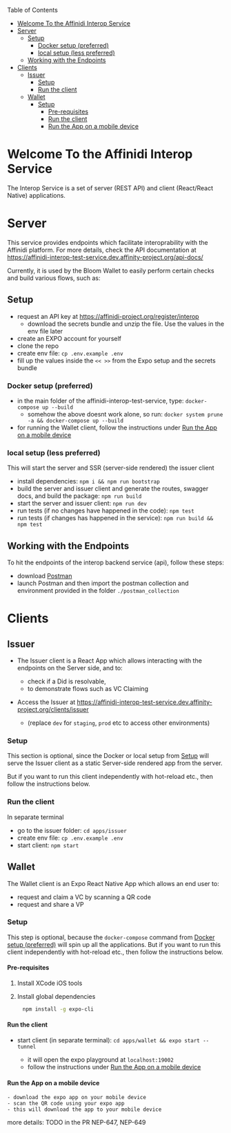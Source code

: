 Table of Contents
- [Welcome To the Affinidi Interop Service](#welcome-to-the-affinidi-interop-service)
- [Server](#server)
	- [Setup](#setup)
		- [Docker setup (preferred)](#docker-setup-preferred)
		- [local setup (less preferred)](#local-setup-less-preferred)
	- [Working with the Endpoints](#working-with-the-endpoints)
- [Clients](#clients)
	- [Issuer](#issuer)
		- [Setup](#setup-1)
		- [Run the client](#run-the-client)
	- [Wallet](#wallet)
		- [Setup](#setup-2)
			- [Pre-requisites](#pre-requisites)
			- [Run the client](#run-the-client-1)
			- [Run the App on a mobile device](#run-the-app-on-a-mobile-device)



# Welcome To the Affinidi Interop Service
The Interop Service is a set of server (REST API) and client (React/React Native) applications.

# Server
This service provides endpoints which facilitate interoprability with the Affinidi platform. For more details, check the API documentation at https://affinidi-interop-test-service.dev.affinity-project.org/api-docs/

Currently, it is used by the Bloom Wallet to easily perform certain checks and build various flows, such as:


## Setup
- request an API key at https://affinidi-project.org/register/interop
  - download the secrets bundle and unzip the file. Use the values in the env file later	
- create an EXPO account for yourself
- clone the repo
- create env file: `cp .env.example .env`
- fill up the values inside the `<< >>` from the Expo setup and the secrets bundle


### Docker setup (preferred)
- in the main folder of the affinidi-interop-test-service, type: `docker-compose up --build`
  - somehow the above doesnt work alone, so run: `docker system prune -a && docker-compose up --build`
- for running the Wallet client, follow the instructions under [Run the App on a mobile device](#run-the-app-on-a-mobile-device)


### local setup (less preferred)
This will start the server and SSR (server-side rendered) the issuer client
- install dependencies: `npm i && npm run bootstrap`
- build the server and issuer client and generate the routes, swagger docs, and build the package: `npm run build`
- start the server and issuer client: `npm run dev`
- run tests (if no changes have happened in the code): `npm test`
- run tests (if changes has happened in the service): `npm run build && npm test`


## Working with the Endpoints
To hit the endpoints of the interop backend service (api), follow these steps:
- download [Postman](https://www.postman.com/) 
- launch Postman and then import the postman collection and environment provided in the folder `./postman_collection` 



# Clients
## Issuer
- The Issuer client is a React App which allows interacting with the endpoints on the Server side, and to: 
  - check if a Did is resolvable, 
  - to demonstrate flows such as VC Claiming

- Access the Issuer at https://affinidi-interop-test-service.dev.affinity-project.org/clients/issuer
  - (replace `dev` for `staging`, `prod` etc to access other environments)



### Setup
This section is optional, since the Docker or local setup from [Setup](#setup) will serve the Issuer client as a static Server-side rendered app from the server. 

But if you want to run this client independently with hot-reload etc., then follow the instructions below.

### Run the client
In separate terminal
- go to the issuer folder: `cd apps/issuer`
- create env file: `cp .env.example .env`
- start client: `npm start`



## Wallet
The Wallet client is an Expo React Native App which allows an end user to: 
- request and claim a VC by scanning a QR code
- request and share a VP

### Setup
This step is optional, because the `docker-compose` command from [Docker setup (preferred)](#docker-setup-preferred) will spin up all the applications. But if you want to run this client independently with hot-reload etc., then follow the instructions below.

#### Pre-requisites

1. Install XCode iOS tools

2. Install global dependencies

```bash
	 npm install -g expo-cli
```

#### Run the client
- start client (in separate terminal): `cd apps/wallet && expo start --tunnel`

	- it will open the expo playground at `localhost:19002`
	- follow the instructions under [Run the App on a mobile device](#run-the-app-on-a-mobile-device)

#### Run the App on a mobile device
	- download the expo app on your mobile device
	- scan the QR code using your expo app
	- this will download the app to your mobile device 


more details: TODO in the PR NEP-647, NEP-649